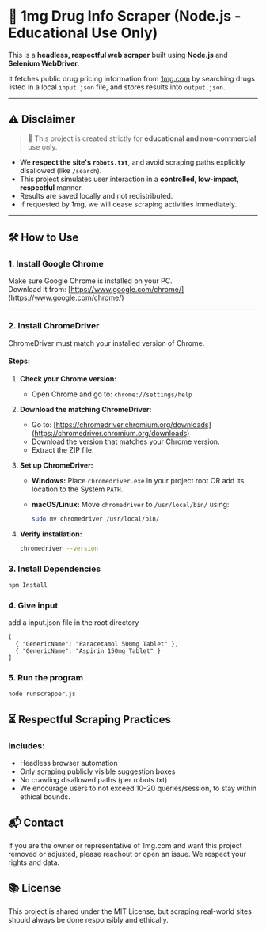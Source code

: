 # 🧪 1mg Drug Info Scraper (Node.js - Educational Use Only)

This is a **headless, respectful web scraper** built using **Node.js** and **Selenium WebDriver**.

It fetches public drug pricing information from [1mg.com](https://www.1mg.com) by searching drugs listed in a local `input.json` file, and stores results into `output.json`.

---

## ⚠️ Disclaimer

> 🛑 This project is created strictly for **educational and non-commercial** use only.

- We **respect the site's `robots.txt`**, and avoid scraping paths explicitly disallowed (like `/search`).
- This project simulates user interaction in a **controlled, low-impact, respectful** manner.
- Results are saved locally and not redistributed.
- If requested by 1mg, we will cease scraping activities immediately.

---

## 🛠 How to Use

### 1. Install Google Chrome

Make sure Google Chrome is installed on your PC.  
Download it from: [https://www.google.com/chrome/](https://www.google.com/chrome/)

---

### 2. Install ChromeDriver

ChromeDriver must match your installed version of Chrome.

#### Steps:

1. **Check your Chrome version:**

   - Open Chrome and go to: `chrome://settings/help`

2. **Download the matching ChromeDriver:**

   - Go to: [https://chromedriver.chromium.org/downloads](https://chromedriver.chromium.org/downloads)
   - Download the version that matches your Chrome version.
   - Extract the ZIP file.

3. **Set up ChromeDriver:**

   - **Windows:** Place `chromedriver.exe` in your project root OR add its location to the System `PATH`.
   - **macOS/Linux:** Move `chromedriver` to `/usr/local/bin/` using:

     ```bash
     sudo mv chromedriver /usr/local/bin/
     ```

4. **Verify installation:**

   ```bash
   chromedriver --version
   ```

### 3. Install Dependencies

```bash
npm Install
```

### 4. Give input

add a input.json file in the root directory

```
[
  { "GenericName": "Paracetamol 500mg Tablet" },
  { "GenericName": "Aspirin 150mg Tablet" }
]

```

### 5. Run the program

```
node runscrapper.js
```

## ⏳ Respectful Scraping Practices

### Includes:

- Headless browser automation
- Only scraping publicly visible suggestion boxes
- No crawling disallowed paths (per robots.txt)
- We encourage users to not exceed 10–20 queries/session, to stay within ethical bounds.

## 📬 Contact

If you are the owner or representative of 1mg.com and want this project removed or adjusted, please reachout or open an issue. We respect your rights and data.

## 📚 License

This project is shared under the MIT License, but scraping real-world sites should always be done responsibly and ethically.
